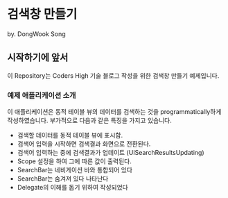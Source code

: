 # 검색창 만들기
by. DongWook Song
## 시작하기에 앞서
이 Repository는 Coders High 기술 블로그 작성을 위한 검색창 만들기 예제입니다.

### 예제 애플리케이션 소개
이 애플리케이션은 동적 테이블 뷰의 데이터를 검색하는 것을 programmatically하게 작성하였습니다.
부가적으로 다음과 같은 특징을 가지고 있습니다.
- 검색할 데이터를 동적 테이블 뷰에 표시함.
- 검색어 입력을 시작하면 검색결과 화면으로 전환된다.
- 검색어 입력하는 중에 검색결과가 업데이트 (UISearchResultsUpdating)
- Scope 설정을 하여 그에 따른 값이 출력된다.
- SearchBar는 네비게이션 바와 통합되어 있다
- SearchBar는 숨겨져 있다 나타난다
- Delegate의 이해를 돕기 위하여 작성되었다


